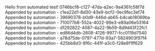 
 Hello from automated test! 0746bcf8-c127-47da-a2ec-9a4361c58f7d
 Appended by automation - c1ea22d1-8d30-43e9-bcf2-0ec9fec3ef74
Appended by automation - 39690378-b0d9-446d-ab65-b4cab18069ba
Appended by automation - 710077b8-552a-4022-99e3-e89a06e53164
Appended by automation - d1292822-4087-4a22-9b59-8d9d43f22fc1
Appended by automation - ed86d4db-2608-4126-9977-fcc0119d7540
Appended by automation - a78d75de-0797-477d-93a7-5824903f97f4
Appended by automation - 425bb8d3-8f6c-441f-a3c0-f28e8f1ff629